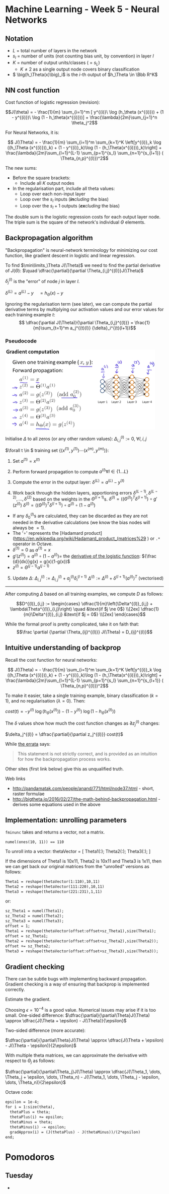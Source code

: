 # Machine Learning - Week 5 - Neural Networks

## Notation

* $L$ = total number of layers in the network
* $s_l$ = number of units (not counting bias unit, by convention) in layer $l$
* $K$ = number of output units/classes ( = $s_L$)
  * $K \ne 2$ as a single output node covers binary classification
* $ \big(h_\Theta(x)\big)_i$ is the $i$-th output of $h_\Theta \in \Bbb R^K$

## NN cost function

Cost function of logistic regression (revision):

$$J(\theta) = - \frac{1}{m} \sum_{i=1}^m [ y^{(i)}\ \log (h_\theta (x^{(i)})) + (1 - y^{(i)})\ \log (1 - h_\theta(x^{(i)}))] + \frac{\lambda}{2m}\sum_{j=1}^n \theta_j^2$$

For Neural Networks, it is:

$$ J(\Theta) = - \frac{1}{m} \sum_{i=1}^m \sum_{k=1}^K \left[y^{(i)}_k \log ((h_\Theta (x^{(i)}))_k) + (1 - y^{(i)}_k)\log (1 - (h_\Theta(x^{(i)}))_k)\right] + \frac{\lambda}{2m}\sum_{l=1}^{L-1} \sum_{p=1}^{s_l} \sum_{n=1}^{s_{l+1}} ( \Theta_{n,p}^{(l)})^2$$

The new sums:
* Before the square brackets:
  * Include all $K$ output nodes
* In the regularisation part, include all theta values:
  * Loop over each non-input layer
  * Loop over the $s_l$ inputs (_**in**cluding_ the bias)
  * Loop over the $s_l + 1$ outputs (_**ex**cluding_ the bias)

The double sum is the logistic regression costs for each output layer node.
The triple sum is the square of the network's individual $\Theta$ elements.

## Backpropagation algorithm

"Backpropagation" is neural-network terminology for minimizing our cost function, like gradient descent in logistic and linear regression.

To find $\min\limits_\Theta J(\Theta)$ we need to find the partial derivative of $J(\Theta)$: $\quad \dfrac{\partial}{\partial \Theta_{i,j}^{(l)}}J(\Theta)$

$\delta_j^{(l)}$ is the "error" of node $j$ in layer $l$.

$\delta^{(L)} = a^{(L)} - y \quad = h_\Theta(x) - y$


Ignoring the regularisation term (see later), we can compute the partial derivative terms by multiplying our activation values and our error values for each training example $t$:
$$ \dfrac{\partial J(\Theta)}{\partial \Theta_{i,j}^{(l)}} = \frac{1}{m}\sum_{t=1}^m a_j^{(t)(l)} {\delta}_i^{(t)(l+1)}$$

### Pseudocode

![Forward propagation](wk5-fwd-prop.png)

Initialise $\Delta$ to all zeros (or any other random values): $\Delta^{(l)}_{i,j} := 0, \; \forall l, i, j$

$\forall t \in $ training set $\lbrace (x^{(1)}, y^{(1)}) \cdots (x^{(m)}, y^{(m)})\rbrace$:

1. Set $a^{(1)} = x^{(t)}$

2. Perform forward propagation to compute $a^{(l)} \forall l \in \{1 \dots L\}$

3. Compute the error in the output layer: $\delta^{(L)} = a^{(L)} - y^{(t)}$

4. Work back through the hidden layers, apportioning errors $\delta^{(L-1)}, \delta^{(L-2)},\dotsc,\delta^{(2)}$ based on the weights in the $\Theta^{(l+1)}$s.
  $\delta^{(l)} = \big((\Theta^{(l)})^T \delta^{(l+1)}\big) \circ g'(z^{(l)})$
  $\delta^{(l)} = \big((\Theta^{(l)})^T \delta^{(l+1)}\big) \circ a^{(l)} \circ (1 - a^{(l)})$
  * If any $\delta_0^{(l)}$s are calculated, they can be discarded as they are not needed in the derivative calculations (we know the bias nodes will always be $=1$).
  * The '$\circ$' represents the [Hadamard product](https://en.wikipedia.org/wiki/Hadamard_product_(matrices%29 ) or `.*` operator in Octave.
  * $\delta^{(1)} = 0$ as $a^{(1)} = x$
  * $g'(z^{(l)}) = a^{(l)} \circ (1 - a^{(l)}) =$ the [derivative of the logistic function](https://en.wikipedia.org/wiki/Logistic_function#Derivative ): ${\frac {d}{dx}}g(x) = g(x)(1-g(x))$
  * $z^{(l)} = \Theta^{(j-1)}a^{(j-1)}$  

5. Update $\Delta$:
  $\Delta^{(l)}_{i,j} := \Delta^{(l)}_{i,j} + a_j^{(l)} \delta_i^{(l+1)}$
  $\Delta^{(l)} := \Delta^{(l)} + \delta^{(l+1)}(a^{(l)})^T$ (vectorised)

---------------------------------------------------------
After computing $\Delta$ based on all training examples, we compute $D$ as follows:

$$D^{(l)}_{i,j} := \begin{cases}
  \dfrac{1}{m}\left(\Delta^{(l)}_{i,j} + \lambda\Theta^{(l)}_{i,j}\right) \quad &\text{if $j \ne 0$} \\[2ex]
  \dfrac{1}{m}\Delta^{(l)}_{i,j} &\text{if $j = 0$} \\[2ex]
\end{cases}$$

While the formal proof is pretty complicated, take it on faith that:  
$$\frac \partial {\partial \Theta_{ij}^{(l)}} J(\Theta) = D_{ij}^{(l)}$$

## Intuitive understanding of backprop

Recall the cost function for neural networks:

$$ J(\Theta) = - \frac{1}{m} \sum_{i=1}^m \sum_{k=1}^K \left[y^{(i)}_k \log ((h_\Theta (x^{(i)}))_k) + (1 - y^{(i)}_k)\log (1 - (h_\Theta(x^{(i)}))_k)\right] + \frac{\lambda}{2m}\sum_{l=1}^{L-1} \sum_{p=1}^{s_l} \sum_{n=1}^{s_{l+1}} ( \Theta_{n,p}^{(l)})^2$$

To make it easier, take a single training example, binary classification ($k=1$), and no regularisation ($\lambda=0$). Then:

$cost(t) =-y^{(t)} \ \log (h_\Theta (x^{(t)})) - (1 - y^{(t)})\ \log (1 - h_\Theta(x^{(t)}))$

The $\delta$ values show how much the cost function changes as $\partial z_j^{(l)}$ changes:

$\delta_j^{(l)} = \dfrac{\partial}{\partial z_j^{(l)}} cost(t)$

While [the errata](https://www.coursera.org/learn/machine-learning/resources/go98N ) says:
> This statement is not strictly correct, and is provided as an intuition for how the backpropagation process works.

Other sites (first link below) give this as unqualified truth.

Web links
* http://pandamatak.com/people/anand/771/html/node37.html - short, raster formulae
* http://bigtheta.io/2016/02/27/the-math-behind-backpropagation.html - derives some equations used in the above

## Implementation: unrolling parameters

`fminunc` takes and returns a vector, not a matrix. 

    numel(ones(10, 11)) == 110

To unroll into a vector:
    thetaVector = [ Theta1(:); Theta2(:); Theta3(:); ]


If the dimensions of Theta1 is 10x11, Theta2 is 10x11 and Theta3 is 1x11, then we can get back our original matrices from the "unrolled" versions as follows:

    Theta1 = reshape(thetaVector(1:110),10,11)
    Theta2 = reshape(thetaVector(111:220),10,11)
    Theta3 = reshape(thetaVector(221:231),1,11)

or:

    sz_Theta1 = numel(Theta1);
    sz_Theta2 = numel(Theta2);
    sz_Theta3 = numel(Theta3);
    offset = 1;
    Theta1 = reshape(thetaVector(offset:offset+sz_Theta1),size(Theta1);
    offset = sz_Theta1;
    Theta2 = reshape(thetaVector(offset:offset+sz_Theta2),size(Theta2));
    offset += sz_Theta2;
    Theta3 = reshape(thetaVector(offset:offset+sz_Theta3),size(Theta3));

## Gradient checking

There can be subtle bugs with implementing backward propagation. Gradient checking is a way of ensuring that backprop is implemented correctly.

Estimate the gradient.

Choosing $\epsilon = 10^{-4}$ is a good value. Numerical issues may arise if it is too small.
One-sided difference:
$\dfrac{\partial}{\partial\Theta}J(\Theta) \approx \dfrac{J(\Theta + \epsilon) - J(\Theta)}{\epsilon}$

Two-sided difference (more accurate):

$\dfrac{\partial}{\partial\Theta}J(\Theta) \approx \dfrac{J(\Theta + \epsilon) - J(\Theta - \epsilon)}{2\epsilon}$

With multiple theta matrices, we can approximate the derivative with respect to $\Theta_j$ as follows:

$\dfrac{\partial}{\partial\Theta_j}J(\Theta) \approx \dfrac{J(\Theta_1, \dots, \Theta_j + \epsilon, \dots, \Theta_n) - J(\Theta_1, \dots, \Theta_j - \epsilon, \dots, \Theta_n)}{2\epsilon}$

Octave code:

    epsilon = 1e-4;
    for i = 1:size(theta),
      thetaPlus = theta;
      thetaPlus(i) += epsilon;
      thetaMinus = theta;
      thetaMinus(i) -= epsilon;
      gradApprox(i) = (J(thetaPlus) - J(thetaMinus))/(2*epsilon)
    end;





[//]: #speeling (check)

# Pomodoros
## Tuesday
* 
